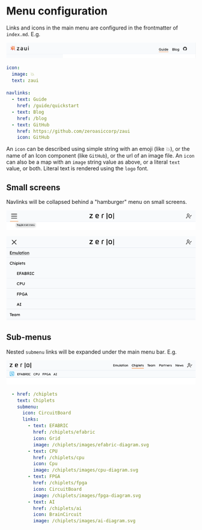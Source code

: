 # Menu configuration

Links and icons in the main menu are configured in the frontmatter of `index.md`. E.g.

![sub-menu screenshot](images/menu.png)

```yaml
icon:
  image: 💥
  text: zaui

navlinks:
  - text: Guide
    href: /guide/quickstart
  - text: Blog
    href: /blog
  - text: GitHub
    href: https://github.com/zeroasiccorp/zaui
    icon: GitHub
```

An `icon` can be described using simple string with an emoji (like 💥), or the name of an Icon component (like `GitHub`), or the url of an image file. An `icon` can also be a map with an `image` string value as above, or a literal `text` value, or both. Literal text is rendered using the `logo` font.

## Small screens

Navlinks will be collapsed behind a "hamburger" menu on small screens.

![sub-menu mobile screenshot](images/mobile-menu.png)

![sub-menu mobile screenshot](images/mobile-sub-menu.png)

## Sub-menus

Nested `submenu` links will be expanded under the main menu bar. E.g.

![sub-menu mobile screenshot](images/sub-menu.png)

```yaml
  - href: /chiplets
    text: Chiplets
    submenu:
      icon: CircuitBoard
      links:
        - text: EFABRIC
          href: /chiplets/efabric
          icon: Grid
          image: /chiplets/images/efabric-diagram.svg
        - text: CPU
          href: /chiplets/cpu
          icon: Cpu
          image: /chiplets/images/cpu-diagram.svg
        - text: FPGA
          href: /chiplets/fpga
          icon: CircuitBoard
          image: /chiplets/images/fpga-diagram.svg
        - text: AI
          href: /chiplets/ai
          icon: BrainCircuit
          image: /chiplets/images/ai-diagram.svg
```


